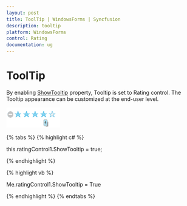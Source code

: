 ```yaml
---
layout: post
title: ToolTip | WindowsForms | Syncfusion
description: tooltip
platform: WindowsForms
control: Rating  
documentation: ug
---
```


# ToolTip

By enabling [ShowTooltip](https://help.syncfusion.com/cr/windowsforms/Syncfusion.Windows.Forms.Tools.RatingControl.html#Syncfusion_Windows_Forms_Tools_RatingControl_ShowTooltip) property, Tooltip is set to Rating control. The Tooltip appearance can be customized at the end-user level.

![ToolTip](ToolTip_images/ToolTip_img1.png)

{% tabs %}
{% highlight c# %}

this.ratingControl1.ShowTooltip = true;

{% endhighlight %}

{% highlight vb %}

Me.ratingControl1.ShowTooltip = True

{% endhighlight %}
{% endtabs %}
